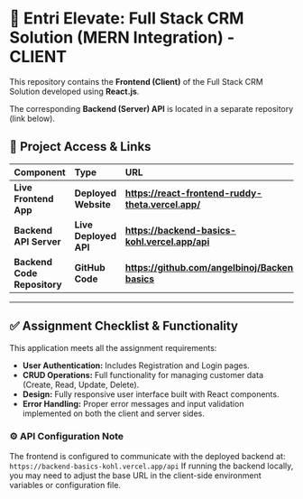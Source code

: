 # 🚀 Entri Elevate: Full Stack CRM Solution (MERN Integration) - CLIENT

This repository contains the **Frontend (Client)** of the Full Stack CRM Solution developed using **React.js**.

The corresponding **Backend (Server) API** is located in a separate repository (link below).

## 🔗 Project Access & Links

| Component | Type | URL |
| :--- | :--- | :--- |
| **Live Frontend App** | **Deployed Website** | **https://react-frontend-ruddy-theta.vercel.app/** |
| **Backend API Server** | **Live Deployed API** | **https://backend-basics-kohl.vercel.app/api** |
| **Backend Code Repository** | **GitHub Code** | **https://github.com/angelbinoj/Backend-basics** |

---

## ✅ Assignment Checklist & Functionality

This application meets all the assignment requirements:

* **User Authentication:** Includes Registration and Login pages.
* **CRUD Operations:** Full functionality for managing customer data (Create, Read, Update, Delete).
* **Design:** Fully responsive user interface built with React components.
* **Error Handling:** Proper error messages and input validation implemented on both the client and server sides.



### ⚙️ API Configuration Note

The frontend is configured to communicate with the deployed backend at:
`https://backend-basics-kohl.vercel.app/api`
If running the backend locally, you may need to adjust the base URL in the client-side environment variables or configuration file.
